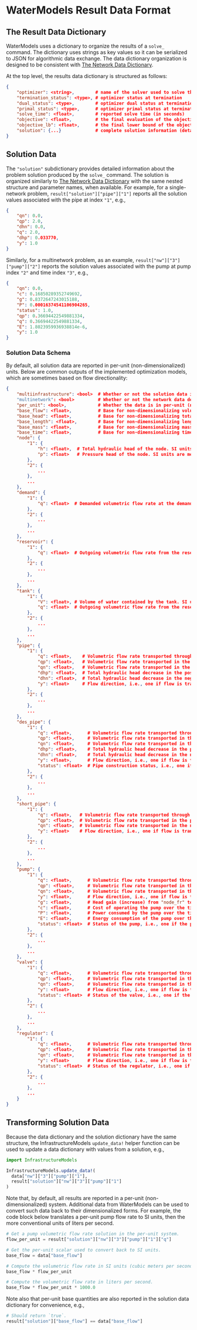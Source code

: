 # WaterModels Result Data Format

## The Result Data Dictionary
WaterModels uses a dictionary to organize the results of a `solve_` command.
The dictionary uses strings as key values so it can be serialized to JSON for algorithmic data exchange.
The data dictionary organization is designed to be consistent with [The Network Data Dictionary](@ref).

At the top level, the results data dictionary is structured as follows:
```json
{
    "optimizer": <string>,        # name of the solver used to solve the model
    "termination_status": <type>, # optimizer status at termination
    "dual_status": <type>,        # optimizer dual status at termination
    "primal_status": <type>,      # optimizer primal status at termination
    "solve_time": <float>,        # reported solve time (in seconds)
    "objective": <float>,         # the final evaluation of the objective function
    "objective_lb": <float>,      # the final lower bound of the objective function (if available)
    "solution": {...}             # complete solution information (details below)
}
```

## Solution Data
The `"solution"` subdictionary provides detailed information about the problem solution produced by the `solve_` command.
The solution is organized similarly to [The Network Data Dictionary](@ref) with the same nested structure and parameter names, when available.
For example, for a single-network problem, `result["solution"]["pipe"]["1"]` reports all the solution values associated with the pipe at index `"1"`, e.g.,
```json
{
    "qn": 0.0,
    "qp": 2.0,
    "dhn": 0.0,
    "q": 2.0,
    "dhp": 0.033770,
    "y": 1.0
}
```
Similarly, for a multinetwork problem, as an example, `result["nw"]["3"]["pump"]["2"]` reports the solution values associated with the pump at pump index `"2"` and time index `"3"`, e.g.,
```json
{
    "qn": 0.0,
    "c": 0.16850289352749692,
    "g": 0.8372647243015188,
    "P": 0.00016374541106904265,
    "status": 1.0,
    "qp": 0.36694422549881334,
    "q": 0.36694422549881334,
    "E": 1.8023959936938814e-6,
    "y": 1.0
}
```

### Solution Data Schema
By default, all solution data are reported in per-unit (non-dimensionalized) units.
Below are common outputs of the implemented optimization models, which are sometimes based on flow directionality:
```json
{
    "multiinfrastructure": <bool>  # Whether or not the solution data is part of a broader multi-infrastructure solution.
    "multinetwork": <bool>         # Whether or not the network data describes a multinetwork (e.g., a time series of networks).
    "per_unit": <bool>,            # Whether the data is in per-unit (non-dimensionalized) or SI units.
    "base_flow": <float>,          # Base for non-dimensionalizing volumetric flow rate. SI units are cubic meters per second.
    "base_head": <float>,          # Base for non-dimensionalizing total hydraulic head head. SI units are meters.
    "base_length": <float>,        # Base for non-dimensionalizing length. SI units are meters.
    "base_mass": <float>,          # Base for non-dimensionalizing mass. SI units are kilograms.
    "base_time": <float>,          # Base for non-dimensionalizing time. SI units are seconds.
    "node": {
        "1": {
            "h": <float>,  # Total hydraulic head of the node. SI units are meters.
            "p": <float>   # Pressure head of the node. SI units are meters.
        },
        "2": {
            ...
        },
        ...
    },
    "demand": {
        "1": {
            "q": <float>  # Demanded volumetric flow rate at the demand point. SI units are cubic meters per second.
        },
        "2": {
            ...
        },
        ...
    },
    "reservoir": {
        "1": {
            "q": <float>  # Outgoing volumetric flow rate from the reservoir. SI units are cubic meters per second.
        },
        "2": {
            ...
        },
        ...
    },
    "tank": {
        "1": {
            "V": <float>, # Volume of water contained by the tank. SI units are cubic meters.
            "q": <float>  # Outgoing volumetric flow rate from the reservoir. SI units are cubic meters per second.
        },
        "2": {
            ...
        },
        ...
    },
    "pipe": {
        "1": {
            "q": <float>,    # Volumetric flow rate transported through the pipe. SI units are cubic meters per second.
            "qp": <float>,   # Volumetric flow rate transported in the positive direction. SI units are cubic meters per second.
            "qn": <float>,   # Volumetric flow rate transported in the negative direction. SI units are cubic meters per second.
            "dhp": <float>,  # Total hydraulic head decrease in the positive direction of flow. SI units are meters.
            "dhn": <float>,  # Total hydraulic head decrease in the negative direction of flow. SI units are meters.
            "y": <float>     # Flow direction, i.e., one if flow is transported _from_ "node_fr" and zero otherwise.
        },
        "2": {
            ...
        },
        ...
    },
    "des_pipe": {
        "1": {
            "q": <float>,      # Volumetric flow rate transported through the design pipe. SI units are cubic meters per second.
            "qp": <float>,     # Volumetric flow rate transported in the positive direction. SI units are cubic meters per second.
            "qn": <float>,     # Volumetric flow rate transported in the negative direction. SI units are cubic meters per second.
            "dhp": <float>,    # Total hydraulic head decrease in the positive direction of flow. SI units are meters.
            "dhn": <float>,    # Total hydraulic head decrease in the negative direction of flow. SI units are meters.
            "y": <float>,      # Flow direction, i.e., one if flow is transported _from_ "node_fr" and zero otherwise.
            "status": <float>  # Pipe construction status, i.e., one if the pipe is constructed and zero otherwise.
        },
        "2": {
            ...
        },
        ...
    },
    "short_pipe": {
        "1": {
            "q": <float>,   # Volumetric flow rate transported through the short pipe. SI units are cubic meters per second.
            "qp": <float>,  # Volumetric flow rate transported in the positive direction. SI units are cubic meters per second.
            "qn": <float>,  # Volumetric flow rate transported in the negative direction. SI units are cubic meters per second.
            "y": <float>    # Flow direction, i.e., one if flow is transported _from_ "node_fr" and zero otherwise.
        },
        "2": {
            ...
        },
        ...
    },
    "pump": {
        "1": {
            "q": <float>,      # Volumetric flow rate transported through the pump. SI units are cubic meters per second.
            "qp": <float>,     # Volumetric flow rate transported in the positive direction. SI units are cubic meters per second.
            "qn": <float>,     # Volumetric flow rate transported in the negative direction. SI units are cubic meters per second.
            "y": <float>,      # Flow direction, i.e., one if flow is transported _from_ "node_fr" and zero otherwise.
            "g": <float>,      # Head gain (increase) from "node_fr" to "node_to" resulting from the pump. SI units are meters.
            "c": <float>,      # Cost of operating the pump over the time index (step) of interest. Standard units are currency.
            "P": <float>,      # Power consumed by the pump over the time index (step) of interest. SI units are Watts.
            "E": <float>,      # Energy consumption of the pump over the time index (step) of interest. SI units are Joules.
            "status": <float>  # Status of the pump, i.e., one if the pump is active and zero otherwise.
        },
        "2": {
            ...
        },
        ...
    },
    "valve": {
        "1": {
            "q": <float>,      # Volumetric flow rate transported through the valve. SI units are cubic meters per second.
            "qp": <float>,     # Volumetric flow rate transported in the positive direction. SI units are cubic meters per second.
            "qn": <float>,     # Volumetric flow rate transported in the negative direction. SI units are cubic meters per second.
            "y": <float>       # Flow direction, i.e., one if flow is transported _from_ "node_fr" and zero otherwise.
            "status": <float>  # Status of the valve, i.e., one if the valve is opened and zero otherwise.
        },
        "2": {
            ...
        },
        ...
    },
    "regulator": {
        "1": {
            "q": <float>,      # Volumetric flow rate transported through the regulator. SI units are cubic meters per second.
            "qp": <float>,     # Volumetric flow rate transported in the positive direction. SI units are cubic meters per second.
            "qn": <float>,     # Volumetric flow rate transported in the negative direction. SI units are cubic meters per second.
            "y": <float>       # Flow direction, i.e., one if flow is transported _from_ "node_fr" and zero otherwise.
            "status": <float>  # Status of the regulator, i.e., one if the regulator is active and zero otherwise.
        },
        "2": {
            ...
        },
        ...
    }
}
```


## Transforming Solution Data
Because the data dictionary and the solution dictionary have the same structure, the InfrastructureModels `update_data!` helper function can be used to update a data dictionary with values from a solution, e.g.,
```julia
import InfrastructureModels

InfrastructureModels.update_data!(
  data["nw"]["3"]["pump"]["1"],
  result["solution"]["nw"]["3"]["pump"]["1"]
)
```

Note that, by default, all results are reported in a per-unit (non-dimensionalized) system.
Additional data from WaterModels can be used to convert such data back to their dimensionalized forms.
For example, the code block below translates a per-unit pump flow rate to SI units, then the more conventional units of liters per second.
```julia
# Get a pump volumetric flow rate solution in the per-unit system.
flow_per_unit = result["solution"]["nw"]["3"]["pump"]["1"]["q"]

# Get the per-unit scalar used to convert back to SI units.
base_flow = data["base_flow"]

# Compute the volumetric flow rate in SI units (cubic meters per second).
base_flow * flow_per_unit

# Compute the volumetric flow rate in liters per second.
base_flow * flow_per_unit * 1000.0
```

Note also that per-unit base quantities are also reported in the solution data dictionary for convenience, e.g.,
```julia
# Should return `true`.
result["solution"]["base_flow"] == data["base_flow"]
```